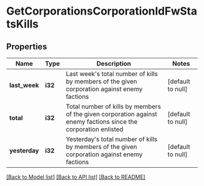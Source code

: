 # GetCorporationsCorporationIdFwStatsKills

## Properties
Name | Type | Description | Notes
------------ | ------------- | ------------- | -------------
**last_week** | **i32** | Last week&#39;s total number of kills by members of the given corporation against enemy factions | [default to null]
**total** | **i32** | Total number of kills by members of the given corporation against enemy factions since the corporation enlisted | [default to null]
**yesterday** | **i32** | Yesterday&#39;s total number of kills by members of the given corporation against enemy factions | [default to null]

[[Back to Model list]](../README.md#documentation-for-models) [[Back to API list]](../README.md#documentation-for-api-endpoints) [[Back to README]](../README.md)


